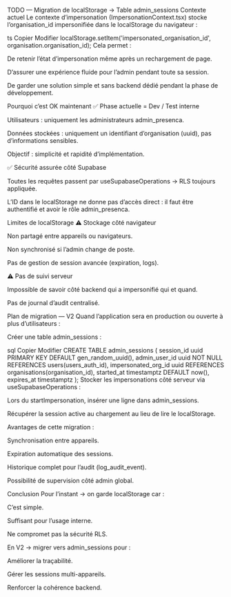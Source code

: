  TODO — Migration de localStorage → Table admin_sessions
Contexte actuel
Le contexte d’impersonation (ImpersonationContext.tsx) stocke l’organisation_id impersonifiée dans le localStorage du navigateur :

ts
Copier
Modifier
localStorage.setItem('impersonated_organisation_id', organisation.organisation_id);
Cela permet :

De retenir l’état d’impersonation même après un rechargement de page.

D’assurer une expérience fluide pour l’admin pendant toute sa session.

De garder une solution simple et sans backend dédié pendant la phase de développement.

Pourquoi c’est OK maintenant
✅ Phase actuelle = Dev / Test interne

Utilisateurs : uniquement les administrateurs admin_presenca.

Données stockées : uniquement un identifiant d’organisation (uuid), pas d’informations sensibles.

Objectif : simplicité et rapidité d’implémentation.

✅ Sécurité assurée côté Supabase

Toutes les requêtes passent par useSupabaseOperations → RLS toujours appliquée.

L’ID dans le localStorage ne donne pas d’accès direct : il faut être authentifié et avoir le rôle admin_presenca.

Limites de localStorage
⚠️ Stockage côté navigateur

Non partagé entre appareils ou navigateurs.

Non synchronisé si l’admin change de poste.

Pas de gestion de session avancée (expiration, logs).

⚠️ Pas de suivi serveur

Impossible de savoir côté backend qui a impersonifié qui et quand.

Pas de journal d’audit centralisé.

Plan de migration — V2
Quand l’application sera en production ou ouverte à plus d’utilisateurs :

Créer une table admin_sessions :

sql
Copier
Modifier
CREATE TABLE admin_sessions (
  session_id uuid PRIMARY KEY DEFAULT gen_random_uuid(),
  admin_user_id uuid NOT NULL REFERENCES users(users_auth_id),
  impersonated_org_id uuid REFERENCES organisations(organisation_id),
  started_at timestamptz DEFAULT now(),
  expires_at timestamptz
);
Stocker les impersonations côté serveur via useSupabaseOperations :

Lors du startImpersonation, insérer une ligne dans admin_sessions.

Récupérer la session active au chargement au lieu de lire le localStorage.

Avantages de cette migration :

Synchronisation entre appareils.

Expiration automatique des sessions.

Historique complet pour l’audit (log_audit_event).

Possibilité de supervision côté admin global.

Conclusion
Pour l’instant → on garde localStorage car :

C’est simple.

Suffisant pour l’usage interne.

Ne compromet pas la sécurité RLS.

En V2 → migrer vers admin_sessions pour :

Améliorer la traçabilité.

Gérer les sessions multi-appareils.

Renforcer la cohérence backend.
